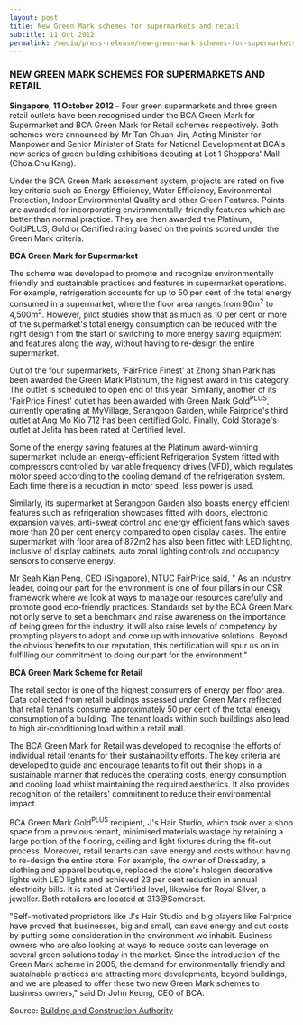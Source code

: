 ```yaml
---
layout: post
title: New Green Mark schemes for supermarkets and retail
subtitle: 11 Oct 2012
permalink: /media/press-release/new-green-mark-schemes-for-supermarkets-and-retail
---
```


### NEW GREEN MARK SCHEMES FOR SUPERMARKETS AND RETAIL

**Singapore, 11 October 2012** - Four green supermarkets and three green retail outlets have been recognised under the BCA Green Mark for Supermarket and BCA Green Mark for Retail schemes respectively. Both schemes were announced by Mr Tan Chuan-Jin, Acting Minister for Manpower and Senior Minister of State for National Development at BCA's new series of green building exhibitions debuting at Lot 1 Shoppers' Mall (Choa Chu Kang).

Under the BCA Green Mark assessment system, projects are rated on five key criteria such as Energy Efficiency, Water Efficiency, Environmental Protection, Indoor Environmental Quality and other Green Features. Points are awarded for incorporating environmentally-friendly features which are better than normal practice. They are then awarded the Platinum, GoldPLUS, Gold or Certified rating based on the points scored under the Green Mark criteria.

**BCA Green Mark for Supermarket**

The scheme was developed to promote and recognize environmentally friendly and sustainable practices and features in supermarket operations. For example, refrigeration accounts for up to 50 per cent of the total energy consumed in a supermarket, where the floor area ranges from 90m<sup>2</sup> to 4,500m<sup>2</sup>. However, pilot studies show that as much as 10 per cent or more of the supermarket's total energy consumption can be reduced with the right design from the start or switching to more energy saving equipment and features along the way, without having to re-design the entire supermarket.

Out of the four supermarkets, 'FairPrice Finest' at Zhong Shan Park has been awarded the Green Mark Platinum, the highest award in this category. The outlet is scheduled to open end of this year. Similarly, another of its 'FairPrice Finest' outlet has been awarded with Green Mark Gold<sup>PLUS</sup>, currently operating at MyVillage, Serangoon Garden, while Fairprice's third outlet at Ang Mo Kio 712 has been certified Gold. Finally, Cold Storage's outlet at Jelita has been rated at Certified level.

Some of the energy saving features at the Platinum award-winning supermarket include an energy-efficient Refrigeration System fitted with compressors controlled by variable frequency drives (VFD), which regulates motor speed according to the cooling demand of the refrigeration system. Each time there is a reduction in motor speed, less power is used.

Similarly, its supermarket at Serangoon Garden also boasts energy efficient features such as refrigeration showcases fitted with doors, electronic expansion valves, anti-sweat control and energy efficient fans which saves more than 20 per cent energy compared to open display cases. The entire supermarket with floor area of 872m2 has also been fitted with LED lighting, inclusive of display cabinets, auto zonal lighting controls and occupancy sensors to conserve energy.

Mr Seah Kian Peng, CEO (Singapore), NTUC FairPrice said, " As an industry leader, doing our part for the environment is one of four pillars in our CSR framework where we look at ways to manage our resources carefully and promote good eco-friendly practices. Standards set by the BCA Green Mark not only serve to set a benchmark and raise awareness on the importance of being green for the industry, it will also raise levels of competency by prompting players to adopt and come up with innovative solutions. Beyond the obvious benefits to our reputation, this certification will spur us on in fulfilling our commitment to doing our part for the environment."

**BCA Green Mark Scheme for Retail**

The retail sector is one of the highest consumers of energy per floor area. Data collected from retail buildings assessed under Green Mark reflected that retail tenants consume approximately 50 per cent of the total energy consumption of a building. The tenant loads within such buildings also lead to high air-conditioning load within a retail mall.

The BCA Green Mark for Retail was developed to recognise the efforts of individual retail tenants for their sustainability efforts. The key criteria are developed to guide and encourage tenants to fit out their shops in a sustainable manner that reduces the operating costs, energy consumption and cooling load whilst maintaining the required aesthetics. It also provides recognition of the retailers' commitment to reduce their environmental impact.

BCA Green Mark Gold<sup>PLUS</sup> recipient, J's Hair Studio, which took over a shop space from a previous tenant, minimised materials wastage by retaining a large portion of the flooring, ceiling and light fixtures during the fit-out process. Moreover, retail tenants can save energy and costs without having to re-design the entire store. For example, the owner of Dressaday, a clothing and apparel boutique, replaced the store's halogen decorative lights with LED lights and achieved 23 per cent reduction in annual electricity bills. It is rated at Certified level, likewise for Royal Silver, a jeweller. Both retailers are located at 313@Somerset.

"Self-motivated proprietors like J's Hair Studio and big players like Fairprice have proved that businesses, big and small, can save energy and cut costs by putting some consideration in the environment we inhabit. Business owners who are also looking at ways to reduce costs can leverage on several green solutions today in the market. Since the introduction of the Green Mark scheme in 2005, the demand for environmentally friendly and sustainable practices are attracting more developments, beyond buildings, and we are pleased to offer these two new Green Mark schemes to business owners," said Dr John Keung, CEO of BCA.

Source: [<a href="https://www.bca.gov.sg/Newsroom/pr11102012_IGBC.html" target="_blank">Building and Construction Authority</a>](https://www.bca.gov.sg/Newsroom/pr11102012_IGBC.html)